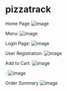 # pizzatrack
Home Page
![image](https://user-images.githubusercontent.com/64826301/187038762-794b9678-474b-4055-92fc-bf5014636cd8.png)

Menu:
![image](https://user-images.githubusercontent.com/64826301/187038813-30977fc9-9e03-4d7c-9400-ac1382647509.png)

Login Page:
![image](https://user-images.githubusercontent.com/64826301/187038991-0169014e-c8d0-4aaf-b17b-237acfaf6772.png)

User Registration:
![image](https://user-images.githubusercontent.com/64826301/187038921-dcacd039-fe57-429b-a458-acd51c48ba22.png)

Add to Cart:
![image](https://user-images.githubusercontent.com/64826301/187039190-8735efd4-2688-4a4c-8d5b-fa664bbcd82d.png)

:
![image](https://user-images.githubusercontent.com/64826301/187039245-4b061b2c-62cb-4310-b416-28ceed70d14c.png)

Order Summary
![image](https://user-images.githubusercontent.com/64826301/187039396-07eedcfb-470e-420f-a9d9-d0b4fa23b7db.png)






